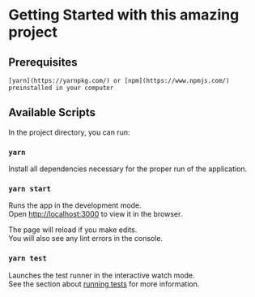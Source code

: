 # Getting Started with this amazing project

## Prerequisites

    [yarn](https://yarnpkg.com/) or [npm](https://www.npmjs.com/) preinstalled in your computer

## Available Scripts

In the project directory, you can run:

### `yarn`

Install all dependencies necessary for the proper run of the application.

### `yarn start`

Runs the app in the development mode.\
Open [http://localhost:3000](http://localhost:3000) to view it in the browser.

The page will reload if you make edits.\
You will also see any lint errors in the console.

### `yarn test`

Launches the test runner in the interactive watch mode.\
See the section about [running tests](https://facebook.github.io/create-react-app/docs/running-tests) for more information.
